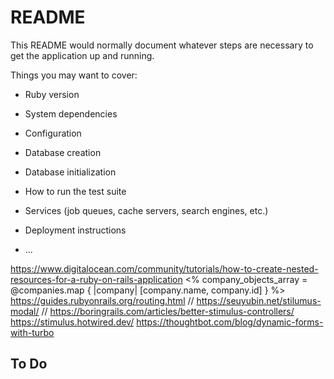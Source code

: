 # README

This README would normally document whatever steps are necessary to get the
application up and running.

Things you may want to cover:

* Ruby version

* System dependencies

* Configuration

* Database creation

* Database initialization

* How to run the test suite

* Services (job queues, cache servers, search engines, etc.)

* Deployment instructions

* ...

https://www.digitalocean.com/community/tutorials/how-to-create-nested-resources-for-a-ruby-on-rails-application
 <% company_objects_array = @companies.map { |company| [company.name, company.id] } %>
https://guides.rubyonrails.org/routing.html
// https://seuyubin.net/stilumus-modal/
// https://boringrails.com/articles/better-stimulus-controllers/
https://stimulus.hotwired.dev/
https://thoughtbot.com/blog/dynamic-forms-with-turbo

## To Do
